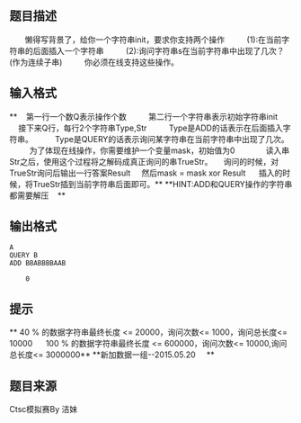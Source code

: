 


## 题目描述
  
    懒得写背景了，给你一个字符串init，要求你支持两个操作
    
    (1):在当前字符串的后面插入一个字符串
    
    (2):询问字符串s在当前字符串中出现了几次？(作为连续子串)
    
    你必须在线支持这些操作。
    
## 输入格式
**    第一行一个数Q表示操作个数
    
    第二行一个字符串表示初始字符串init
    
    接下来Q行，每行2个字符串Type,Str 
    
    Type是ADD的话表示在后面插入字符串。
    
    Type是QUERY的话表示询问某字符串在当前字符串中出现了几次。
    
    为了体现在线操作，你需要维护一个变量mask，初始值为0
   
    
    读入串Str之后，使用这个过程将之解码成真正询问的串TrueStr。
    询问的时候，对TrueStr询问后输出一行答案Result
    然后mask = mask xor Result  
    插入的时候，将TrueStr插到当前字符串后面即可。** 
**HINT:ADD和QUERY操作的字符串都需要解压
   ** 
## 输出格式

```input12
A
QUERY B
ADD BBABBBBAAB

```

```output1   
    0
```

## 提示
** 40 % 的数据字符串最终长度 <= 20000，询问次数<= 1000，询问总长度<= 10000
    
100 % 的数据字符串最终长度 <= 600000，询问次数<= 10000,询问总长度<= 3000000** 
**新加数据一组--2015.05.20
   
** 
## 题目来源
Ctsc模拟赛By 洁妹


